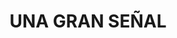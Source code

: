 ---
capo: 0
id: 163
lang: es-es
step: pre
subtitle: ''
tags:
- fin
- pas
- pen
- vir
title: UNA GRAN SEÑAL
---